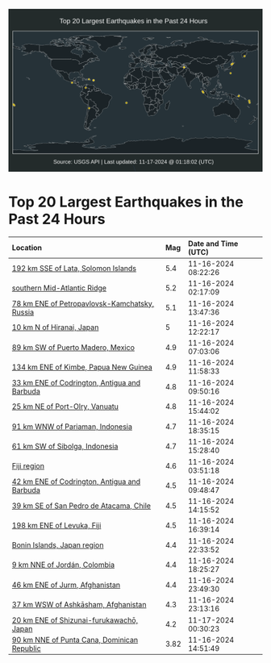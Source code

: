 ![Map](./map.png)

# Top 20 Largest Earthquakes in the Past 24 Hours

| Location | Mag | Date and Time (UTC) |
|:---|:---|:---|
| [192 km SSE of Lata, Solomon Islands](https://earthquake.usgs.gov/earthquakes/eventpage/us7000ns4s) | 5.4 | 11-16-2024 08:22:26 |
| [southern Mid-Atlantic Ridge](https://earthquake.usgs.gov/earthquakes/eventpage/us7000ns3m) | 5.2 | 11-16-2024 02:17:09 |
| [78 km ENE of Petropavlovsk-Kamchatsky, Russia](https://earthquake.usgs.gov/earthquakes/eventpage/us7000ns62) | 5.1 | 11-16-2024 13:47:36 |
| [10 km N of Hiranai, Japan](https://earthquake.usgs.gov/earthquakes/eventpage/us7000ns5p) | 5 | 11-16-2024 12:22:17 |
| [89 km SW of Puerto Madero, Mexico](https://earthquake.usgs.gov/earthquakes/eventpage/us7000ns4l) | 4.9 | 11-16-2024 07:03:06 |
| [134 km ENE of Kimbe, Papua New Guinea](https://earthquake.usgs.gov/earthquakes/eventpage/us7000ns5m) | 4.9 | 11-16-2024 11:58:33 |
| [33 km ENE of Codrington, Antigua and Barbuda](https://earthquake.usgs.gov/earthquakes/eventpage/us7000ns58) | 4.8 | 11-16-2024 09:50:16 |
| [25 km NE of Port-Olry, Vanuatu](https://earthquake.usgs.gov/earthquakes/eventpage/us7000ns6f) | 4.8 | 11-16-2024 15:44:02 |
| [91 km WNW of Pariaman, Indonesia](https://earthquake.usgs.gov/earthquakes/eventpage/us7000ns6v) | 4.7 | 11-16-2024 18:35:15 |
| [61 km SW of Sibolga, Indonesia](https://earthquake.usgs.gov/earthquakes/eventpage/us7000ns6d) | 4.7 | 11-16-2024 15:28:40 |
| [Fiji region](https://earthquake.usgs.gov/earthquakes/eventpage/us7000ns3y) | 4.6 | 11-16-2024 03:51:18 |
| [42 km ENE of Codrington, Antigua and Barbuda](https://earthquake.usgs.gov/earthquakes/eventpage/us7000ns57) | 4.5 | 11-16-2024 09:48:47 |
| [39 km SE of San Pedro de Atacama, Chile](https://earthquake.usgs.gov/earthquakes/eventpage/us7000ns64) | 4.5 | 11-16-2024 14:15:52 |
| [198 km ENE of Levuka, Fiji](https://earthquake.usgs.gov/earthquakes/eventpage/us7000ns6k) | 4.5 | 11-16-2024 16:39:14 |
| [Bonin Islands, Japan region](https://earthquake.usgs.gov/earthquakes/eventpage/us7000ns7m) | 4.4 | 11-16-2024 22:33:52 |
| [9 km NNE of Jordán, Colombia](https://earthquake.usgs.gov/earthquakes/eventpage/us7000ns6u) | 4.4 | 11-16-2024 18:25:27 |
| [46 km ENE of Jurm, Afghanistan](https://earthquake.usgs.gov/earthquakes/eventpage/us7000ns7u) | 4.4 | 11-16-2024 23:49:30 |
| [37 km WSW of Ashkāsham, Afghanistan](https://earthquake.usgs.gov/earthquakes/eventpage/us7000ns7q) | 4.3 | 11-16-2024 23:13:16 |
| [20 km ENE of Shizunai-furukawachō, Japan](https://earthquake.usgs.gov/earthquakes/eventpage/us7000ns82) | 4.2 | 11-17-2024 00:30:23 |
| [90 km NNE of Punta Cana, Dominican Republic](https://earthquake.usgs.gov/earthquakes/eventpage/pr2024321000) | 3.82 | 11-16-2024 14:51:49 |
